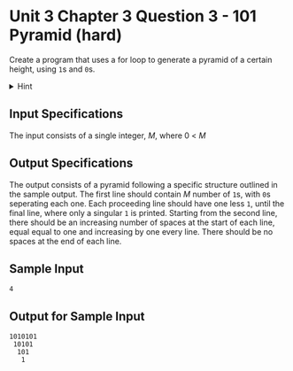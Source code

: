 # Unit 3 Chapter 3 Question 3 - 101 Pyramid (hard)

Create a program that uses a for loop to generate a pyramid of a certain height, using `1`s and `0`s.

<details>
  <summary>Hint</summary>

  Consider multiplying '10' as one of the ways of doing this question
</details>


## Input Specifications
The input consists of a single integer, $M$, where 0 < $M$

## Output Specifications
The output consists of a pyramid following a specific structure outlined in the sample output.
The first line should contain $M$ number of `1`s, with `0`s seperating each one. Each proceeding line should have one less `1`, until the final line, where only a singular `1` is printed.
Starting from the second line, there should be an increasing number of spaces at the start of each line, equal equal to one and increasing by one every line. There should be no spaces at the end of each line.

## Sample Input
```
4
```

## Output for Sample Input
```
1010101
 10101
  101
   1
```
